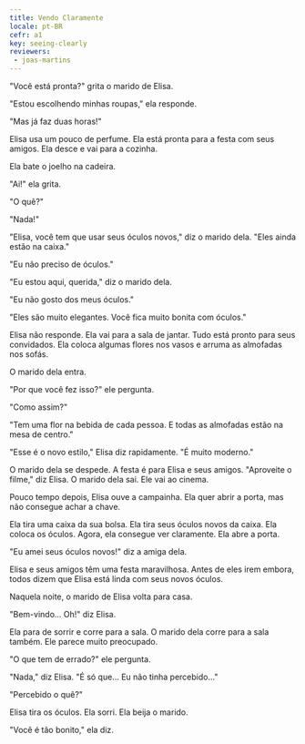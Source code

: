 ```yaml
---
title: Vendo Claramente
locale: pt-BR
cefr: a1
key: seeing-clearly
reviewers:
 - joas-martins
---
```


"Você está pronta?" grita o marido de Elisa.

"Estou escolhendo minhas roupas," ela responde.

"Mas já faz duas horas!"

Elisa usa um pouco de perfume. Ela está pronta para a festa com seus amigos. Ela desce e vai para a cozinha.

Ela bate o joelho na cadeira.

"Ai!" ela grita.

"O quê?"

"Nada!"

"Elisa, você tem que usar seus óculos novos," diz o marido dela. "Eles ainda estão na caixa."

"Eu não preciso de óculos."

"Eu estou aqui, querida," diz o marido dela.

"Eu não gosto dos meus óculos."

"Eles são muito elegantes. Você fica muito bonita com óculos."

Elisa não responde. Ela vai para a sala de jantar. Tudo está pronto para seus convidados. Ela coloca algumas flores nos vasos e arruma as almofadas nos sofás.

O marido dela entra.

"Por que você fez isso?" ele pergunta.

"Como assim?"

"Tem uma flor na bebida de cada pessoa. E todas as almofadas estão na mesa de centro."

"Esse é o novo estilo," Elisa diz rapidamente. "É muito moderno."

O marido dela se despede. A festa é para Elisa e seus amigos. "Aproveite o filme," diz Elisa. O marido dela sai. Ele vai ao cinema.

Pouco tempo depois, Elisa ouve a campainha. Ela quer abrir a porta, mas não consegue achar a chave.

Ela tira uma caixa da sua bolsa. Ela tira seus óculos novos da caixa. Ela coloca os óculos. Agora, ela consegue ver claramente. Ela abre a porta.

"Eu amei seus óculos novos!" diz a amiga dela.

Elisa e seus amigos têm uma festa maravilhosa. Antes de eles irem embora, todos dizem que Elisa está linda com seus novos óculos.

Naquela noite, o marido de Elisa volta para casa.

"Bem-vindo... Oh!" diz Elisa.

Ela para de sorrir e corre para a sala. O marido dela corre para a sala também. Ele parece muito preocupado.

"O que tem de errado?" ele pergunta.

"Nada," diz Elisa. "É só que... Eu não tinha percebido..."

"Percebido o quê?"

Elisa tira os óculos. Ela sorri. Ela beija o marido.

"Você é tão bonito," ela diz.